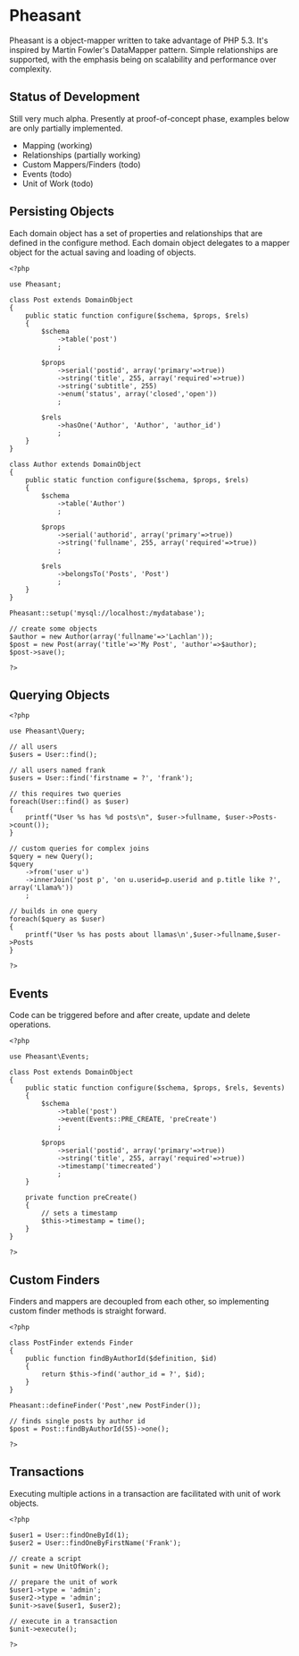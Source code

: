 
Pheasant
=======================================

Pheasant is a object-mapper written to take advantage of PHP 5.3. It's inspired by
Martin Fowler's DataMapper pattern. Simple relationships are supported, with the
emphasis being on scalability and performance over complexity.

Status of Development
---------------------------------

Still very much alpha. Presently at proof-of-concept phase, examples below are only
partially implemented.

- Mapping (working)
- Relationships (partially working)
- Custom Mappers/Finders (todo)
- Events (todo)
- Unit of Work (todo)

Persisting Objects
---------------------------------

Each domain object has a set of properties and relationships that are defined in the
configure method. Each domain object delegates to a mapper object for the actual saving
and loading of objects.

	<?php

	use Pheasant;

	class Post extends DomainObject
	{
		public static function configure($schema, $props, $rels)
		{
			$schema
				->table('post')
				;

			$props
				->serial('postid', array('primary'=>true))
				->string('title', 255, array('required'=>true))
				->string('subtitle', 255)
				->enum('status', array('closed','open'))
				;

			$rels
				->hasOne('Author', 'Author', 'author_id')
				;
		}
	}

	class Author extends DomainObject
	{
		public static function configure($schema, $props, $rels)
		{
			$schema
				->table('Author')
				;

			$props
				->serial('authorid', array('primary'=>true))
				->string('fullname', 255, array('required'=>true))
				;

			$rels
				->belongsTo('Posts', 'Post')
				;
		}
	}

	Pheasant::setup('mysql://localhost:/mydatabase');

	// create some objects
	$author = new Author(array('fullname'=>'Lachlan'));
	$post = new Post(array('title'=>'My Post', 'author'=>$author);
	$post->save();

	?>

Querying Objects
---------------------------------

	<?php

	use Pheasant\Query;

	// all users
	$users = User::find();

	// all users named frank
	$users = User::find('firstname = ?', 'frank');

	// this requires two queries
	foreach(User::find() as $user)
	{
		printf("User %s has %d posts\n", $user->fullname, $user->Posts->count());
	}

	// custom queries for complex joins
	$query = new Query();
	$query
		->from('user u')
		->innerJoin('post p', 'on u.userid=p.userid and p.title like ?', array('Llama%'))
		;

	// builds in one query
	foreach($query as $user)
	{
		printf("User %s has posts about llamas\n',$user->fullname,$user->Posts
	}

	?>

Events
---------------------------------

Code can be triggered before and after create, update and delete operations.

	<?php

	use Pheasant\Events;

	class Post extends DomainObject
	{
		public static function configure($schema, $props, $rels, $events)
		{
			$schema
				->table('post')
				->event(Events::PRE_CREATE, 'preCreate')
				;

			$props
				->serial('postid', array('primary'=>true))
				->string('title', 255, array('required'=>true))
				->timestamp('timecreated')
				;
		}

		private function preCreate()
		{
			// sets a timestamp
			$this->timestamp = time();
		}
	}

	?>

Custom Finders
---------------------------------

Finders and mappers are decoupled from each other, so implementing custom finder methods
is straight forward.

	<?php

	class PostFinder extends Finder
	{
		public function findByAuthorId($definition, $id)
		{
			return $this->find('author_id = ?', $id);
		}
	}

	Pheasant::defineFinder('Post',new PostFinder());

	// finds single posts by author id
	$post = Post::findByAuthorId(55)->one();

	?>

Transactions
---------------------------------

Executing multiple actions in a transaction are facilitated with unit of work objects.

	<?php

	$user1 = User::findOneById(1);
	$user2 = User::findOneByFirstName('Frank');

	// create a script
	$unit = new UnitOfWork();

	// prepare the unit of work
	$user1->type = 'admin';
	$user2->type = 'admin';
	$unit->save($user1, $user2);

	// execute in a transaction
	$unit->execute();

	?>